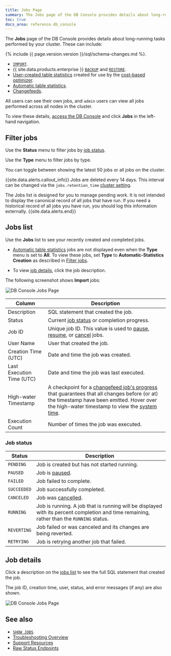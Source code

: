 ```yaml
---
title: Jobs Page
summary: The Jobs page of the DB Console provides details about long-running tasks performed by your cluster.
toc: true
docs_area: reference.db_console
---
```


The **Jobs** page of the DB Console provides details about long-running tasks performed by your cluster. These can include:

{% include {{ page.version.version }}/sql/schema-changes.md %}.
- [`IMPORT`](import.html).
- {{ site.data.products.enterprise }} [`BACKUP`](backup.html) and [`RESTORE`](restore.html).
- [User-created table statistics](create-statistics.html) created for use by the [cost-based optimizer](cost-based-optimizer.html).
- [Automatic table statistics](cost-based-optimizer.html#table-statistics).
- [Changefeeds](change-data-capture-overview.html).

All users can see their own jobs, and `admin` users can view all jobs performed across all nodes in the cluster.

To view these details, [access the DB Console](ui-overview.html#db-console-access) and click **Jobs** in the left-hand navigation.

## Filter jobs

Use the **Status** menu to filter jobs by [job status](#job-status).

Use the **Type** menu to filter jobs by type.

You can toggle between showing the latest 50 jobs or all jobs on the cluster.

{{site.data.alerts.callout_info}}
Jobs are deleted every 14 days. This interval can be changed via the `jobs.retention_time` [cluster setting](cluster-settings.html).

The Jobs list is designed for you to manage pending work. It is not intended to display the canonical record of all jobs that have run. If you need a historical record of all jobs you have run, you should log this information externally.
{{site.data.alerts.end}}

## Jobs list

Use the **Jobs** list to see your recently created and completed jobs.

- [Automatic table statistics](cost-based-optimizer.html#table-statistics) jobs are not displayed even when the **Type** menu is set to **All**. To view these jobs, set **Type** to **Automatic-Statistics Creation** as described in [Filter jobs](#filter-jobs).

- To view [job details](#job-details), click the job description.

The following screenshot shows **Import** jobs:

<img src="{{ 'images/v22.2/ui_jobs_page.png' | relative_url }}" alt="DB Console Jobs Page" style="border:1px solid #eee;max-width:100%" />

Column | Description
----------|------------
Description | SQL statement that created the job.
Status | Current [job status](#job-status) or completion progress.
Job ID | Unique job ID. This value is used to [pause](pause-job.html), [resume](resume-job.html), or [cancel](cancel-job.html) jobs.
User Name | User that created the job.
Creation Time (UTC) | Date and time the job was created.
Last Execution Time (UTC) | Date and time the job was last executed.
High-water Timestamp  | A checkpoint for a [changefeed job's progress](monitor-and-debug-changefeeds.html#monitor-a-changefeed) that guarantees that all changes before (or at) the timestamp have been emitted. Hover over the high-water timestamp to view the [system time](as-of-system-time.html).
Execution Count | Number of times the job was executed.

### Job status

Status | Description
-------|------------
`PENDING` | Job is created but has not started running.
`PAUSED` | Job is [paused](pause-job.html).
`FAILED` | Job failed to complete.
`SUCCEEDED` | Job successfully completed.
`CANCELED` | Job was [cancelled](cancel-job.html).
`RUNNING`  | Job is running. A job that is running will be displayed with its percent completion and time remaining, rather than the `RUNNING` status.
`REVERTING`| Job failed or was canceled and its changes are being reverted.
`RETRYING` | Job is retrying another job that failed.

## Job details

Click a description on the [jobs list](#jobs-list) to see the full SQL statement that created the job.

The job ID, creation time, user, status, and error messages (if any) are also shown.

<img src="{{ 'images/v22.2/ui_jobs_page_details.png' | relative_url }}" alt="DB Console Jobs Page" style="border:1px solid #eee;max-width:100%" />

## See also

- [`SHOW JOBS`](show-jobs.html)
- [Troubleshooting Overview](troubleshooting-overview.html)
- [Support Resources](support-resources.html)
- [Raw Status Endpoints](monitoring-and-alerting.html#raw-status-endpoints)
